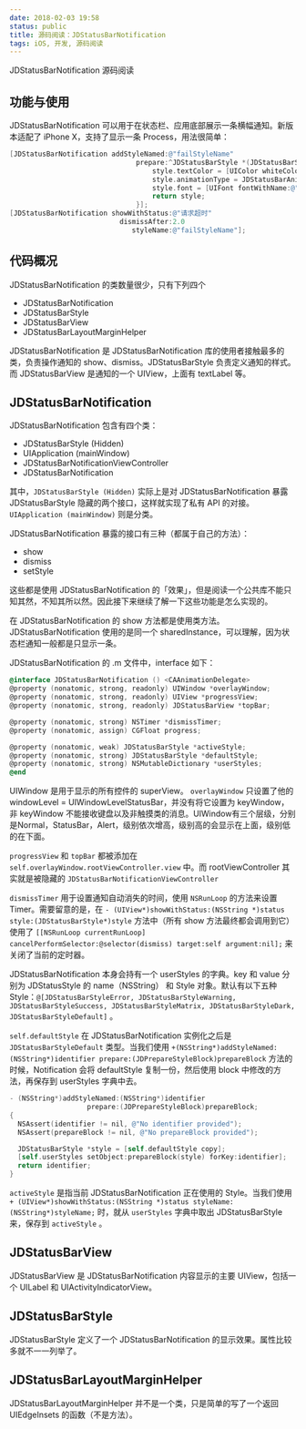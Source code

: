 ```yaml
---
date: 2018-02-03 19:58
status: public
title: 源码阅读：JDStatusBarNotification
tags: iOS, 开发, 源码阅读
---
```


JDStatusBarNotification 源码阅读

<!--more-->

## 功能与使用
JDStatusBarNotification 可以用于在状态栏、应用底部展示一条横幅通知。新版本适配了 iPhone X，支持了显示一条 Process，用法很简单：

```objective-c
[JDStatusBarNotification addStyleNamed:@"failStyleName"
                               prepare:^JDStatusBarStyle *(JDStatusBarStyle *style) {
                                   style.textColor = [UIColor whiteColor];
                                   style.animationType = JDStatusBarAnimationTypeFade;
                                   style.font = [UIFont fontWithName:@"" size:17.0];
                                   return style;
                               }];
[JDStatusBarNotification showWithStatus:@"请求超时"
                           dismissAfter:2.0
                              styleName:@"failStyleName"];
```


## 代码概况
JDStatusBarNotification 的类数量很少，只有下列四个

* JDStatusBarNotification
* JDStatusBarStyle
* JDStatusBarView
* JDStatusBarLayoutMarginHelper

JDStatusBarNotification 是 JDStatusBarNotification 库的使用者接触最多的类，负责操作通知的 show、dismiss。JDStatusBarStyle 负责定义通知的样式。而 JDStatusBarView 是通知的一个 UIView，上面有 textLabel 等。

## JDStatusBarNotification

JDStatusBarNotification 包含有四个类：

* JDStatusBarStyle (Hidden)
* UIApplication (mainWindow)
* JDStatusBarNotificationViewController
* JDStatusBarNotification

其中，`JDStatusBarStyle (Hidden)` 实际上是对 JDStatusBarNotification 暴露 JDStatusBarStyle 隐藏的两个接口，这样就实现了私有 API 的对接。`UIApplication (mainWindow)` 则是分类。

JDStatusBarNotification 暴露的接口有三种（都属于自己的方法）：

* show
* dismiss
* setStyle

这些都是使用 JDStatusBarNotification 的「效果」，但是阅读一个公共库不能只知其然，不知其所以然。因此接下来继续了解一下这些功能是怎么实现的。

在 JDStatusBarNotification 的 show 方法都是使用类方法。JDStatusBarNotification 使用的是同一个 sharedInstance，可以理解，因为状态栏通知一般都是只显示一条。

JDStatusBarNotification 的 .m 文件中，interface 如下：

```objective-c
@interface JDStatusBarNotification () <CAAnimationDelegate>
@property (nonatomic, strong, readonly) UIWindow *overlayWindow;
@property (nonatomic, strong, readonly) UIView *progressView;
@property (nonatomic, strong, readonly) JDStatusBarView *topBar;

@property (nonatomic, strong) NSTimer *dismissTimer;
@property (nonatomic, assign) CGFloat progress;

@property (nonatomic, weak) JDStatusBarStyle *activeStyle;
@property (nonatomic, strong) JDStatusBarStyle *defaultStyle;
@property (nonatomic, strong) NSMutableDictionary *userStyles;
@end
```

UIWindow 是用于显示的所有控件的 superView。 `overlayWindow` 只设置了他的 windowLevel = UIWindowLevelStatusBar，并没有将它设置为 keyWindow，非 keyWindow 不能接收键盘以及非触摸类的消息。UIWindow有三个层级，分别是Normal，StatusBar，Alert，级别依次增高，级别高的会显示在上面，级别低的在下面。

`progressView` 和 `topBar` 都被添加在 `self.overlayWindow.rootViewController.view` 中。而 rootViewController 其实就是被隐藏的 `JDStatusBarNotificationViewController` 

`dismissTimer` 用于设置通知自动消失的时间，使用 `NSRunLoop` 的方法来设置 Timer。需要留意的是，在 `- (UIView*)showWithStatus:(NSString *)status style:(JDStatusBarStyle*)style` 方法中（所有 show 方法最终都会调用到它）使用了 `[[NSRunLoop currentRunLoop] cancelPerformSelector:@selector(dismiss) target:self argument:nil];` 来关闭了当前的定时器。

JDStatusBarNotification 本身会持有一个 userStyles 的字典。key 和 value 分别为 JDStatusStyle 的 name（NSString） 和 Style 对象。默认有以下五种 Style：`@[JDStatusBarStyleError, JDStatusBarStyleWarning, JDStatusBarStyleSuccess, JDStatusBarStyleMatrix, JDStatusBarStyleDark, JDStatusBarStyleDefault]` 。

`self.defaultStyle`  在 JDStatusBarNotification 实例化之后是 `JDStatusBarStyleDefault` 类型。当我们使用 `+(NSString*)addStyleNamed:(NSString*)identifier prepare:(JDPrepareStyleBlock)prepareBlock` 方法的时候，Notification 会将 defaultStyle 复制一份，然后使用 block 中修改的方法，再保存到 userStyles 字典中去。

```objective-c
- (NSString*)addStyleNamed:(NSString*)identifier
                   prepare:(JDPrepareStyleBlock)prepareBlock;
{
  NSAssert(identifier != nil, @"No identifier provided");
  NSAssert(prepareBlock != nil, @"No prepareBlock provided");

  JDStatusBarStyle *style = [self.defaultStyle copy];
  [self.userStyles setObject:prepareBlock(style) forKey:identifier];
  return identifier;
}
```

`activeStyle` 是指当前 JDStatusBarNotification 正在使用的 Style。当我们使用 `+ (UIView*)showWithStatus:(NSString *)status styleName:(NSString*)styleName;` 时，就从 `userStyles` 字典中取出 JDStatusBarStyle 来，保存到 `activeStyle` 。

## JDStatusBarView
JDStatusBarView 是 JDStatusBarNotification 内容显示的主要 UIView，包括一个 UILabel 和 UIActivityIndicatorView。

## JDStatusBarStyle
JDStatusBarStyle 定义了一个 JDStatusBarNotification 的显示效果。属性比较多就不一一列举了。

## JDStatusBarLayoutMarginHelper
JDStatusBarLayoutMarginHelper 并不是一个类，只是简单的写了一个返回 UIEdgeInsets 的函数（不是方法）。